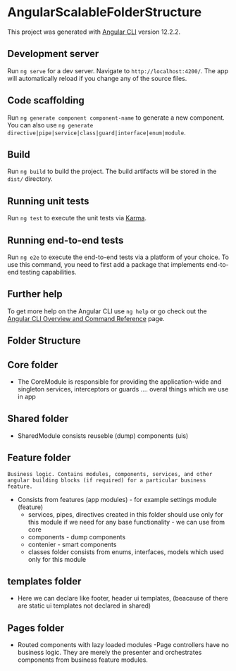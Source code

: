 # AngularScalableFolderStructure

This project was generated with [Angular CLI](https://github.com/angular/angular-cli) version 12.2.2.

## Development server

Run `ng serve` for a dev server. Navigate to `http://localhost:4200/`. The app will automatically reload if you change any of the source files.

## Code scaffolding

Run `ng generate component component-name` to generate a new component. You can also use `ng generate directive|pipe|service|class|guard|interface|enum|module`.

## Build

Run `ng build` to build the project. The build artifacts will be stored in the `dist/` directory.

## Running unit tests

Run `ng test` to execute the unit tests via [Karma](https://karma-runner.github.io).

## Running end-to-end tests

Run `ng e2e` to execute the end-to-end tests via a platform of your choice. To use this command, you need to first add a package that implements end-to-end testing capabilities.

## Further help

To get more help on the Angular CLI use `ng help` or go check out the [Angular CLI Overview and Command Reference](https://angular.io/cli) page.

## Folder Structure
   ## Core folder
   - The CoreModule is responsible for providing the application-wide and singleton services, interceptors or guards .... overal things which we use in app
   ## Shared folder 
  - SharedModule consists  reuseble (dump) components (uis)
   ## Feature folder
    Business logic. Contains modules, components, services, and other angular building blocks (if required) for a particular business feature.
  - Consists from features (app modules) - for example settings module (feature)  
     - services, pipes, directives created in this folder should use only for this module
    if we need for any base functionality - we can use from core 
    - components - dump components
    - contenier - smart components
    - classes folder consists from enums, interfaces, models which used only for this module
  ## templates folder 
 - Here we can declare like footer, header ui templates, (beacause of there are static ui templates not declared in shared) 
  ## Pages folder
  - Routed components with lazy loaded modules
  -Page controllers have no business logic. They are merely the presenter and orchestrates components from business feature modules.
  
